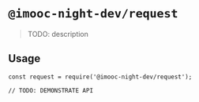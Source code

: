 # `@imooc-night-dev/request`

> TODO: description

## Usage

```
const request = require('@imooc-night-dev/request');

// TODO: DEMONSTRATE API
```
